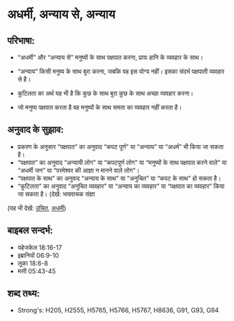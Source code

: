 # अधर्मी, अन्याय से, अन्याय #

## परिभाषा: ##

* “अधर्मी” और “अन्याय से” मनुष्यों के साथ पक्षपात करना, प्रायः हानि के व्यवहार के साथ।

* “अन्याय” किसी मनुष्य के साथ बुरा करना, जबकि वह इस योग्य नहीं। इसका संदर्भ पक्षपाती व्यवहार से है।
* कुटिलता का अर्थ यह भी है कि कुछ के साथ बुरा कुछ के साथ अच्छा व्यवहार करना।
* जो मनुष्य पक्षपात करता है वह मनुष्यों के साथ समता का व्यवहार नहीं करता है।

## अनुवाद के सुझाव: ##

* प्रकरण के अनुसार “पक्षपात” का अनुवाद “कपट पूर्ण” या “अन्याय” या “अधर्म” भी किया जा सकता है।
* “पक्षपात” का अनुवाद “अन्यायी लोग” या “कपटपूर्ण लोग” या “मनुष्यों के साथ पक्षपात करने वाले” या “अधर्मी जन” या “परमेश्वर की आज्ञा न मानने वाले लोग”।
* “पक्षपात के साथ” का अनुवाद “अन्याय के साथ” या “अनुचित” या “कपट के साथ” हो सकता है।
* “कुटिलता” का अनुवाद “अनुचित व्यवहार” या “अन्याय का व्यवहार” या “पक्षपात का व्यवहार” किया जा सकता है। (देखें: भाववाचक संज्ञा

(यह भी देखें: [उचित](../justice.md), [अधर्मी](../unrighteous.md))

## बाइबल सन्दर्भ: ##

* यहेजकेल 18:16-17
* इब्रानियों 06:9-10
* लूका 18:6-8
* मत्ती 05:43-45

## शब्द तथ्य: ##

* Strong's: H205, H2555, H5765, H5766, H5767, H8636, G91, G93, G94
